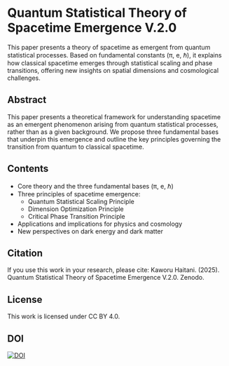 # Quantum Statistical Theory of Spacetime Emergence V.2.0

This paper presents a theory of spacetime as emergent from quantum statistical processes. Based on fundamental constants (π, e, ℏ), it explains how classical spacetime emerges through statistical scaling and phase transitions, offering new insights on spatial dimensions and cosmological challenges.

## Abstract

This paper presents a theoretical framework for understanding spacetime as an emergent phenomenon arising from quantum statistical processes, rather than as a given background. We propose three fundamental bases that underpin this emergence and outline the key principles governing the transition from quantum to classical spacetime.

## Contents

- Core theory and the three fundamental bases (π, e, ℏ)
- Three principles of spacetime emergence:
  - Quantum Statistical Scaling Principle
  - Dimension Optimization Principle
  - Critical Phase Transition Principle
- Applications and implications for physics and cosmology
- New perspectives on dark energy and dark matter

## Citation

If you use this work in your research, please cite:
Kaworu Haitani. (2025). Quantum Statistical Theory of Spacetime Emergence V.2.0. Zenodo.


## License

This work is licensed under CC BY 4.0.

## DOI

[![DOI](https://zenodo.org/badge/DOI/[your-doi-here].svg)](https://doi.org/[your-doi-here])
